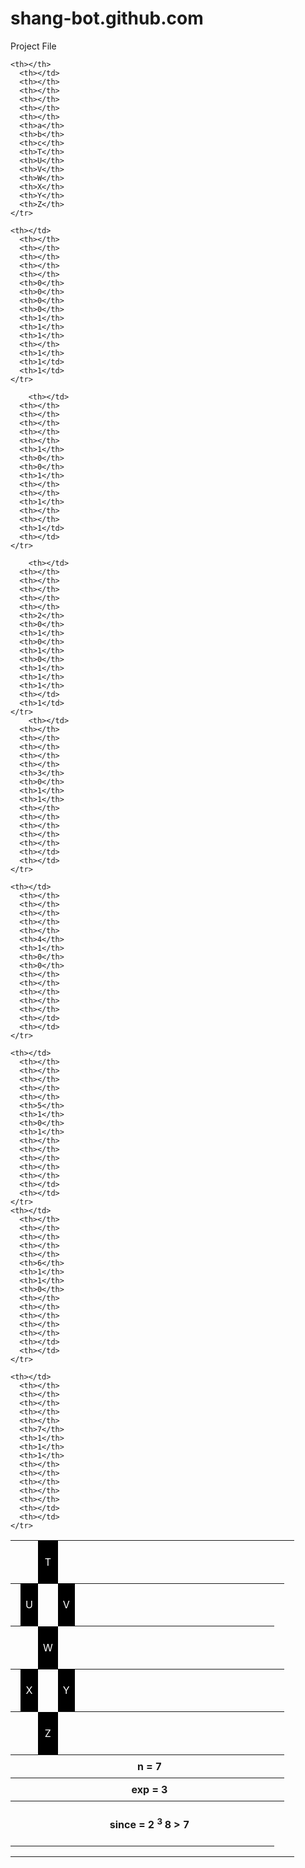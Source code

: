 # shang-bot.github.com
Project File


<!DOCTYPE html>
<html>
<head>
<style>
table {
  border-collapse: collapse;
  width: 100%;
}
th, td {
  text-align: center;
  padding: 8px;
}
</style>
</head>
<body>
  <table>
    <tr>
      <th></th>
      <th></th>
	  <td style="background-color:#000000;"><p style="color:white"> T </td>
      <th></th>
      <th></th>
      <th></th>
      <th></th>
      <th></th>
      <th></th>
      <th></th>
      <th></th>
      <th></th>
      <th></th>
	  <th></th>
	  <th></th>
	  <th></th>
	  <th></th>
	  <th></td>
    </tr>
    <tr>
      <th></th>
	  <td style="background-color:#000000;"><p style="color:white"> U </td>
      <th></th>
      <td style="background-color:#000000;"><p style="color:white"> V </td>
      <th></th>
      <th></th>
      <th></th>
      <th></th>
      <th></th>
      <th></th>
      <th></th>
	  <th></th>
	  <th></th>
	  <th></th>
	  <th></th>
	  <th></th>
	  <th></td>
    </tr>
    <tr>
      <th></th>
      <th></th>
      <td style="background-color:#000000;"><p style="color:white"> W </td>
      <th></th>
      <th></th>
      <th></th>
      <th></th>
      <th></th>
      <th></th>
      <th></th>
	  <th></th>
	  <th></th>
	  <th></th>
	  <th></th>
	  <th></th>
	  <th></td>
    </tr>
	    <tr>
      <th></th>
	  	  <td style="background-color:#000000;"><p style="color:white"> X </td>
      <th></th>
      	  <td style="background-color:#000000;"><p style="color:white"> Y </td>
      <th></th>
      <th></th>
      <th></th>
      <th></th>
      <th></th>
      <th></th>
	  <th></th>
	  <th></th>
	  <th></th>
	  <th></th>
	  <th></th>
	  <th></th>
	  <th></td>
    </tr>
	  <th></th>
	  <th></th>
      <td style="background-color:#000000;"><p style="color:white"> Z </td>
      <th></th>
      <th></th>
      <th></th>
      <th></th>
      <th></th>
      <th></th>
      <th></th>
	  <th></th>
	  <th></th>
	  <th></th>
	  <th></th>
	  <th></th>
	  <th></th>
	  <th></td>
    </tr>
	<th></th>
	  <th></th>
      <th></td>
      <th></th>
      <th></th>
      <th></th>
      <th></th>
      <th>n = 7</th>
      <th></th>
      <th></th>
	  <th></th>
	  <th></th>
	  <th></th>
	  <th></th>
	  <th></th>
	  <th></th>
	  <th></td>
    </tr>
	<th></th>
	  <th></th>
      <th></td>
      <th></th>
      <th></th>
      <th></th>
      <th></th>
      <th>exp = 3</th>
      <th></th>
      <th></th>
	  <th></th>
	  <th></th>
	  <th></th>
	  <th></th>
	  <th></th>
	  <th></th>
	  <th></td>
    </tr>
	<th></th>
	  <th></th>
      <th></td>
      <th></th>
      <th></th>
      <th></th>
      <th></th>
      <th><p>since = 2 <sup>3 </sup> 8 > 7	</p></th>
      <th></th>
      <th></th>
	  <th></th>
	  <th></th>
	  <th></th>
	  <th></th>
	  <th></th>
	  <th></th>
	  <th></td>
    </tr>
<th></th>
      <th></td>
      <th></th>
      <th></th>
      <th></th>
      <th></th>
      <th></th>
      <th></th>	
      <th></th>
	  <th></th>
	  <th></th>
	  <th></th>
	  <th></th>
	  <th></th>
	  <th></th>
	  <th></th>
    </tr>
	
	<th></th>
      <th></td>
      <th></th>
      <th></th>
      <th></th>
      <th></th>
      <th></th>
      <th>a</th>      
	  <th>b</th>
	  <th>c</th>
	  <th>T</th>
	  <th>U</th>
	  <th>V</th>
	  <th>W</th>
	  <th>X</th>
	  <th>Y</th>
	  <th>Z</th>
    </tr>
	
	<th></td>
      <th></th>
      <th></th>
      <th></th>
      <th></th>
      <th></th>
      <th>0</th>
      <th>0</th>
	  <th>0</th>
	  <th>0</th>
	  <th>1</th>
	  <th>1</th>
	  <th>1</th>
	  <th></th>
	  <th>1</th>
	  <th>1</td>
	  <th>1</td>
    </tr>
	
		<th></td>
      <th></th>
      <th></th>
      <th></th>
      <th></th>
      <th></th>
      <th>1</th>
      <th>0</th>
	  <th>0</th>
	  <th>1</th>
	  <th></th>
	  <th></th>
	  <th>1</th>
	  <th></th>
	  <th></th>
	  <th>1</td>
	  <th></td>
    </tr>
	
		<th></td>
      <th></th>
      <th></th>
      <th></th>
      <th></th>
      <th></th>
      <th>2</th>
      <th>0</th>
	  <th>1</th>
	  <th>0</th>
	  <th>1</th>
	  <th>0</th>
	  <th>1</th>
	  <th>1</th>
	  <th>1</th>
	  <th></td>
	  <th>1</td>
    </tr>
		<th></td>
      <th></th>
      <th></th>
      <th></th>
      <th></th>
      <th></th>
      <th>3</th>
      <th>0</th>
	  <th>1</th>
	  <th>1</th>
	  <th></th>
	  <th></th>
	  <th></th>
	  <th></th>
	  <th></th>
	  <th></td>
	  <th></td>
    </tr>
	
	<th></td>
      <th></th>
      <th></th>
      <th></th>
      <th></th>
      <th></th>
      <th>4</th>
      <th>1</th>
	  <th>0</th>
	  <th>0</th>
	  <th></th>
	  <th></th>
	  <th></th>
	  <th></th>
	  <th></th>
	  <th></td>
	  <th></td>
    </tr>
	
	<th></td>
      <th></th>
      <th></th>
      <th></th>
      <th></th>
      <th></th>
      <th>5</th>
      <th>1</th>
	  <th>0</th>
	  <th>1</th>
	  <th></th>
	  <th></th>
	  <th></th>
	  <th></th>
	  <th></th>
	  <th></td>
	  <th></td>
    </tr>
	<th></td>
      <th></th>
      <th></th>
      <th></th>
      <th></th>
      <th></th>
      <th>6</th>
      <th>1</th>
	  <th>1</th>
	  <th>0</th>
	  <th></th>
	  <th></th>
	  <th></th>
	  <th></th>
	  <th></th>
	  <th></td>
	  <th></td>
    </tr>
	
	<th></td>
      <th></th>
      <th></th>
      <th></th>
      <th></th>
      <th></th>
      <th>7</th>
      <th>1</th>
	  <th>1</th>
	  <th>1</th>
	  <th></th>
	  <th></th>
	  <th></th>
	  <th></th>
	  <th></th>
	  <th></td>
	  <th></td>
    </tr>
	
  </table>
  </table>
</div>
</body>
</html>
